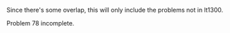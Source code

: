 Since there's some overlap, this will only include the problems not in lt1300.

Problem 78 incomplete.
